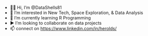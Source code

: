 - 👋🏾 Hi, I’m @DataShells81
- 👀 I’m interested in New Tech, Space Exploration, & Data Analysis
- 🌱 I’m currently learning R Programming
- ▶ I’m looking to collaborate on data projects
- 📫 connect on https://www.linkedin.com/in/herolds/

<!---
DataShells81/DataShells81 is a ✨ special ✨ repository because its `README.md` (this file) appears on your GitHub profile.
You can click the Preview link to take a look at your changes.
--->
